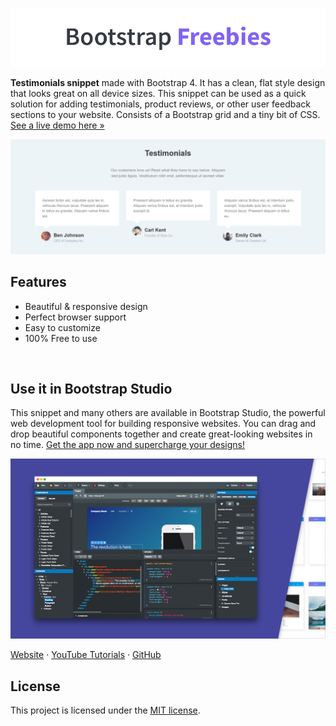 

[![Bootstrap Freebies](/readme-images/github-bootstrap-freebies.png)](https://github.com/topics/bootstrap-freebies/) 

**Testimonials snippet** made with Bootstrap 4. It has a clean, flat style design that looks great on all device sizes. This snippet can be used as a quick solution for adding testimonials, product reviews, or other user feedback sections to your website. Consists of a Bootstrap grid and a tiny bit of CSS. [See a live demo here &raquo;](https://epicbootstrap.com/snippets/testimonials)

[![Testimonials](/readme-images/screenshot.png)](https://epicbootstrap.com/snippets/testimonials) 

## Features

* Beautiful & responsive design
* Perfect browser support
* Easy to customize
* 100% Free to use

<br>

## Use it in Bootstrap Studio

This snippet and many others are available in Bootstrap Studio, the powerful web development tool for building responsive websites. You can drag and drop beautiful components together and create great-looking websites in no time. [Get the app now and supercharge your designs!](https://bootstrapstudio.io)

[![Bootstrap Studio Banner](/readme-images/bootstrap-studio-banner.jpg)](https://bootstrapstudio.io/)

[Website](https://bootstrapstudio.io/) &middot; [YouTube Tutorials](https://www.youtube.com/BootstrapStudioApp) &middot; [GitHub](https://github.com/bootstrapstudio) 

## License

This project is licensed under the [MIT license](LICENSE).